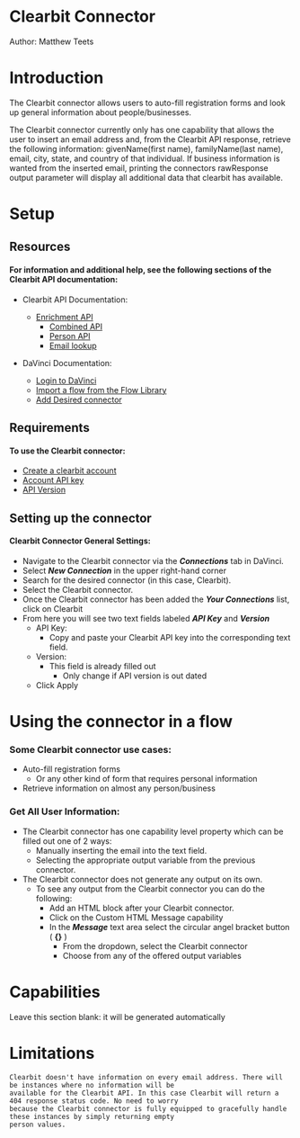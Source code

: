 # Clearbit Connector

Author: Matthew Teets


# Introduction

The Clearbit connector allows users to auto-fill registration forms and look up general information about people/businesses.

The Clearbit connector currently only has one capability that allows the user to insert an email address and, from the Clearbit API response, retrieve the following information: givenName(first name), familyName(last name), email, city, state, and country of that individual. If business information is wanted from the inserted email, printing the connectors rawResponse output parameter will display all additional data that clearbit has available.


# Setup


## Resources

#### For information and additional help, see the following sections of the Clearbit API documentation:
* Clearbit API Documentation:
   * [Enrichment API](https://dashboard.clearbit.com/docs#enrichment-api)
      * [Combined API](https://dashboard.clearbit.com/docs#enrichment-api-combined-api)
      * [Person API](https://dashboard.clearbit.com/docs#enrichment-api-person-api)
      * [Email lookup](https://dashboard.clearbit.com/docs#enrichment-api-person-api-email-lookup)
      
* DaVinci Documentation: <br>
   * [Login to DaVinci](https://portal.singularkey.com/dashboard)
   * [Import a flow from the Flow Library](https://docs.pingidentity.com/bundle/davinci/page/kaf1643656046958.html)
   * [Add Desired connector](https://docs.pingidentity.com/bundle/davinci/page/srw1637101394177.html)


## Requirements

#### To use the Clearbit connector:
* [Create a clearbit account](https://dashboard.clearbit.com/signup)
* [Account API key](https://dashboard.clearbit.com/docs#authentication)
* [API Version](https://dashboard.clearbit.com/docs#versioning)


## Setting up the connector

#### Clearbit Connector General Settings:
* Navigate to the Clearbit connector via the _**Connections**_ tab in DaVinci.
* Select _**New Connection**_ in the upper right-hand corner
* Search for the desired connector (in this case, Clearbit).
* Select the Clearbit connector.
* Once the Clearbit connector has been added the _**Your Connections**_ list, click on Clearbit
* From here you will see two text fields labeled _**API Key**_ and _**Version**_
   * API Key:
      * Copy and paste your Clearbit API key into the corresponding text field.
   * Version:
      * This field is already filled out
         * Only change if API version is out dated
    * Click Apply

# Using the connector in a flow

### Some Clearbit connector use cases:
* Auto-fill registration forms
   * Or any other kind of form that requires personal information
* Retrieve information on almost any person/business

### Get All User Information:
* The Clearbit connector has one capability level property which can be filled out one of 2 ways:
   * Manually inserting the email into the text field.
   * Selecting the appropriate output variable from the previous connector.
* The Clearbit connector does not generate any output on its own.
   * To see any output from the Clearbit connector you can do the following:
      * Add an HTML block after your Clearbit connector.  
      * Click on the Custom HTML Message capability
      * In the _**Message**_ text area select the circular angel bracket button ( **{}** )
         * From the dropdown, select the Clearbit connector
         * Choose from any of the offered output variables


# Capabilities

Leave this section blank: it will be generated automatically


# Limitations

```
Clearbit doesn't have information on every email address. There will be instances where no information will be 
available for the Clearbit API. In this case Clearbit will return a 404 response status code. No need to worry 
because the Clearbit connector is fully equipped to gracefully handle these instances by simply returning empty 
person values.
```
